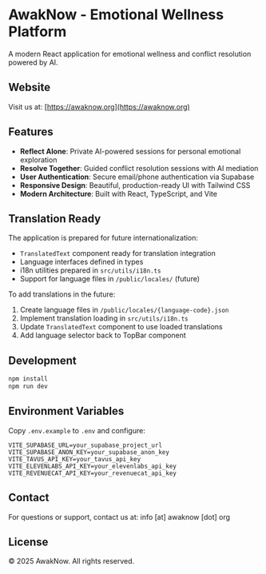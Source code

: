 # AwakNow - Emotional Wellness Platform

A modern React application for emotional wellness and conflict resolution powered by AI.

## Website

Visit us at: [https://awaknow.org](https://awaknow.org)

## Features

- **Reflect Alone**: Private AI-powered sessions for personal emotional exploration
- **Resolve Together**: Guided conflict resolution sessions with AI mediation
- **User Authentication**: Secure email/phone authentication via Supabase
- **Responsive Design**: Beautiful, production-ready UI with Tailwind CSS
- **Modern Architecture**: Built with React, TypeScript, and Vite

## Translation Ready

The application is prepared for future internationalization:

- `TranslatedText` component ready for translation integration
- Language interfaces defined in types
- i18n utilities prepared in `src/utils/i18n.ts`
- Support for language files in `/public/locales/` (future)

To add translations in the future:
1. Create language files in `/public/locales/{language-code}.json`
2. Implement translation loading in `src/utils/i18n.ts`
3. Update `TranslatedText` component to use loaded translations
4. Add language selector back to TopBar component

## Development

```bash
npm install
npm run dev
```

## Environment Variables

Copy `.env.example` to `.env` and configure:

```
VITE_SUPABASE_URL=your_supabase_project_url
VITE_SUPABASE_ANON_KEY=your_supabase_anon_key
VITE_TAVUS_API_KEY=your_tavus_api_key
VITE_ELEVENLABS_API_KEY=your_elevenlabs_api_key
VITE_REVENUECAT_API_KEY=your_revenuecat_api_key
```

## Contact

For questions or support, contact us at: info [at] awaknow [dot] org

## License

© 2025 AwakNow. All rights reserved.